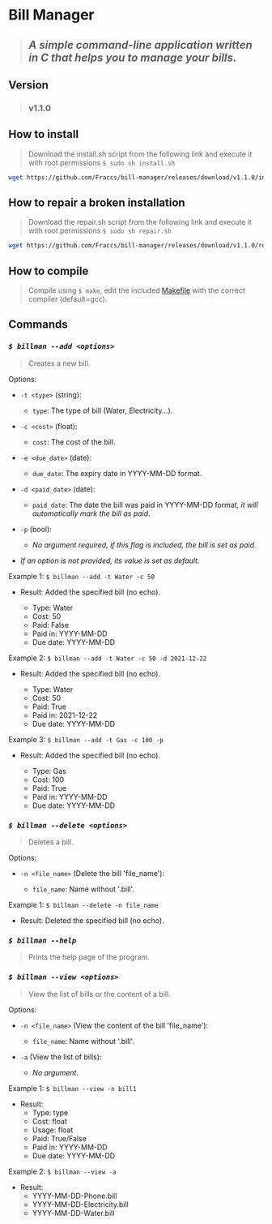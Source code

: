 # **Bill Manager**

> ## *A simple command-line application written in C that helps you to manage your bills.*

## **Version**

> ### v1.1.0

## **How to install**

> Download the install.sh script from the following link and execute it with root permissions ```$ sudo sh install.sh```

```bash
wget https://github.com/Fraccs/bill-manager/releases/download/v1.1.0/install.sh
```

## **How to repair a broken installation**

> Download the repair.sh script from the following link and execute it with root permissions ```$ sudo sh repair.sh```

```bash
wget https://github.com/Fraccs/bill-manager/releases/download/v1.1.0/repair.sh
```

## **How to compile**

> Compile using ```$ make```, edit the included [Makefile](https://github.com/Fraccs/bill-manager/blob/main/Makefile) with the correct compiler (default=gcc).

## **Commands**

### ***```$ billman --add <options>```***

> Creates a new bill.

Options:

* ```-t <type>``` (string):

    - ```type```: The type of bill (Water, Electricity...).  

* ```-c <cost>``` (float):
    
    * ```cost```: The cost of the bill.

* ```-e <due_date>``` (date):

    * ```due_date```: The expiry date in YYYY-MM-DD format.

* ```-d <paid_date>``` (date): 

    * ```paid_date```: The date the bill was paid in YYYY-MM-DD format, *it will automatically mark the bill as paid*.

* ```-p``` (bool):

    * *No argument required, if this flag is included, the bill is set as paid.*

* *If an option is not provided, its value is set as default.*

Example 1: ```$ billman --add -t Water -c 50```

* Result: Added the specified bill (no echo).

    * Type: Water
    * Cost: 50
    * Paid: False
    * Paid in: YYYY-MM-DD
    * Due date: YYYY-MM-DD

Example 2: ```$ billman --add -t Water -c 50 -d 2021-12-22```

* Result: Added the specified bill (no echo).

    * Type: Water
    * Cost: 50
    * Paid: True
    * Paid in: 2021-12-22
    * Due date: YYYY-MM-DD

Example 3: ```$ billman --add -t Gas -c 100 -p```

* Result: Added the specified bill (no echo).

    * Type: Gas
    * Cost: 100
    * Paid: True
    * Paid in: YYYY-MM-DD
    * Due date: YYYY-MM-DD

### ***```$ billman --delete <options>```***

> Deletes a bill.

Options: 

* ```-n <file_name>``` (Delete the bill 'file_name'):

    * ```file_name```: Name without '.bill'.

Example 1: ```$ billman --delete -n file_name```

* Result: Deleted the specified bill (no echo).

### ***```$ billman --help```***

> Prints the help page of the program.

### ***```$ billman --view <options>```***

> View the list of bills or the content of a bill.

Options: 

* ```-n <file_name>``` (View the content of the bill 'file_name'):

    * ```file_name```: Name without '.bill'.
    
* ```-a``` (View the list of bills):

    * *No argument*.

Example 1: ```$ billman --view -n bill1```

* Result:  
    * Type: type
    * Cost: float
    * Usage: float
    * Paid: True/False
    * Paid in: YYYY-MM-DD
    * Due date: YYYY-MM-DD

Example 2: ```$ billman --view -a```

* Result:  
    * YYYY-MM-DD-Phone.bill
    * YYYY-MM-DD-Electricity.bill
    * YYYY-MM-DD-Water.bill